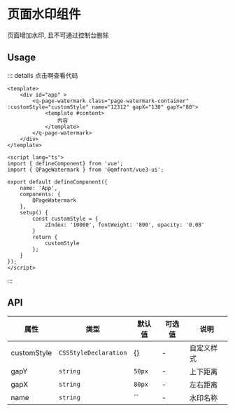 # 页面水印组件

页面增加水印, 且不可通过控制台删除

## Usage
::: details 点击啊查看代码
```vue
<template>
    <div id="app" >
        <q-page-watermark class="page-watermark-container" :customStyle="customStyle" name="12312" gapX="130" gapY="80">
            <template #content>
                内容
            </template>
        </q-page-watermark>
    </div>
</template>

<script lang="ts">
import { defineComponent} from 'vue';
import { QPageWatermark } from '@qmfront/vue3-ui';

export default defineComponent({
    name: 'App',
    components: {
        QPageWatermark
    },
    setup() {
        const customStyle = {
            zIndex: '10000', fontWeight: '800', opacity: '0.08'
        }
        return {
            customStyle
        };
    }
});
</script>

```
:::

## API
| 属性   | 类型    | 默认值 | 可选值 | 说明      |
| ------ | ------ | ------ | ---- | ----------- |
| customStyle | `CSSStyleDeclaration` | {}      |  -   | 自定义样式 |
| gapY | `string` | `50px`     |  -   | 上下距离 |
| gapX | `string` | `80px`     |  -   | 左右距离 |
| name | `string` | ``     |  -   | 水印名称 |